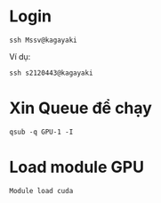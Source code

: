 # Login
```
ssh Mssv@kagayaki
```
Ví dụ:
```
ssh s2120443@kagayaki
```
# Xin Queue để chạy
```
qsub -q GPU-1 -I
```
# Load module GPU
```
Module load cuda
```
